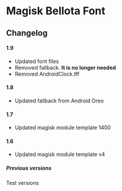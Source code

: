# Magisk Bellota Font
## Changelog ##
#### 1.9 ####
* Updated font files
* Removed fallback. **It is no longer needed**
* Removed AndroidClock.tff

#### 1.8 ####
* Updated fallback from Android Oreo

#### 1.7 ####
* Updated magisk module template 1400

#### 1.6 ####
* Updated magisk module template v4

##### Previous versions #####
Test versions